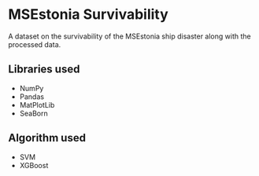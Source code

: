 # MSEstonia Survivability

A dataset on the survivability of the MSEstonia ship disaster along with the processed data.

## Libraries used
- NumPy
- Pandas
- MatPlotLib
- SeaBorn

## Algorithm used
- SVM
- XGBoost
